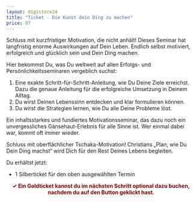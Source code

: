 ```yaml
---
layout: digistore24
title: "Ticket - Die Kunst dein Ding zu machen"
price: 97
---
```

<p style="text-align:left;">Schluss mit kurzfristiger Motivation, die nicht anh&#xE4;lt! Dieses Seminar hat langfristig enorme Auswirkungen auf Dein Leben. Endlich selbst motiviert, erfolgreich und gl&#xFC;cklich sein und Dein Ding machen.</p>
<p>Hier bekommst Du, was Du weltweit auf allen Erfolgs- und Pers&#xF6;nlichkeitsseminaren vergeblich suchst:</p>
<ol><li>Eine exakte Schritt-f&#xFC;r-Schritt-Anleitung, wie Du Deine Ziele erreichst. Dazu die genaue Anleitung f&#xFC;r die erfolgreiche Umsetzung in Deinem Alltag.</li>
<li>Du wirst Deinen Lebenssinn entdecken und klar formulieren k&#xF6;nnen.</li>
<li>Du wirst die Strategien lernen, wie Du alle Deine Probleme l&#xF6;st.</li>
</ol><p>Ein inhaltsstarkes und fundiertes Motivationsseminar, das dazu noch ein unvergessliches G&#xE4;nsehaut-Erlebnis f&#xFC;r alle Sinne ist. Wer einmal dabei war, kommt oft immer wieder.</p>
<p>Schluss mit oberfl&#xE4;chlicher Tschaka-Motivation! Christians &#x201E;Plan, wie Du Dein Ding machst&#x201C; wird Dich f&#xFC;r den Rest Deines Lebens begleiten.</p>
<p>Du erh&#xE4;ltst jetzt:</p>
<ul><li>1 Silberticket f&#xFC;r den oben ausgew&#xE4;hlten Termin</li>
</ul><p style="text-align:center;"><strong><span style="color:#800000;">&#x2713; Ein Goldticket kannst du im n&#xE4;chsten Schritt optional dazu buchen, nachdem du auf den Button geklickt hast.</span></strong></p>